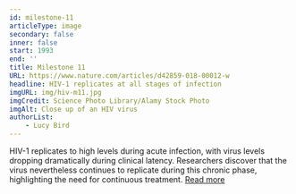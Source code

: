 ```yaml
---
id: milestone-11
articleType: image
secondary: false
inner: false
start: 1993 
end: ''
title: Milestone 11
URL: https://www.nature.com/articles/d42859-018-00012-w
headline: HIV-1 replicates at all stages of infection
imgURL: img/hiv-m11.jpg
imgCredit: Science Photo Library/Alamy Stock Photo
imgAlt: Close up of an HIV virus
authorList:
    - Lucy Bird
---
```

HIV-1 replicates to high levels during acute infection, with virus levels dropping dramatically during clinical latency. Researchers discover that the virus nevertheless continues to replicate during this chronic phase, highlighting the need for continuous treatment. <a href="https://www.nature.com/articles/d42859-018-00012-w">Read more</a>